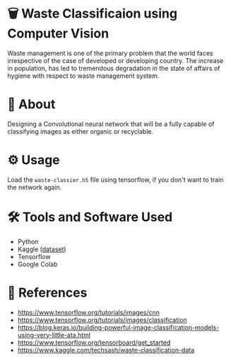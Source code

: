 # 🗑 Waste Classificaion using Computer Vision

Waste management is one of the primary problem that the world faces irrespective of the case of developed or
developing country. The increase in population, has led to tremendous degradation in the state of affairs of hygiene
with respect to waste management system.

# 📌 About

Designing a Convolutional neural network that will be a fully capable of classifying images as either organic or recyclable.

# ⚙ Usage

Load the `waste-classier.h5` file using tensorflow, if you don't want to train the network again.

# 🛠 Tools and Software Used

- Python
- Kaggle ([dataset](https://www.kaggle.com/techsash/waste-classification-data))
- Tensorflow
- Google Colab

# 🙏 References

- https://www.tensorflow.org/tutorials/images/cnn
- https://www.tensorflow.org/tutorials/images/classification
- https://blog.keras.io/building-powerful-image-classification-models-using-very-little-ata.html
- https://www.tensorflow.org/tensorboard/get_started
- https://www.kaggle.com/techsash/waste-classification-data
